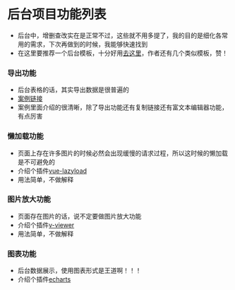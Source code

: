 # 后台项目功能列表


- 后台中，增删查改实在是正常不过，这些就不用多提了，我的目的是细化各常用的需求，下次再做到的时候，我能够快速找到
- 在这里要推荐一个后台模板，十分好用[去这里](https://github.com/PanJiaChen/vue-element-admin)，作者还有几个类似模板，赞！

### 导出功能
- 后台表格的话，其实导出数据是很普遍的
- [案例链接](https://panjiachen.github.io/vue-element-admin-site/feature/component/excel.html#excel-export)
- 案例里面介绍的很清晰，除了导出功能还有复制链接还有富文本编辑器功能，有点厉害

### 懒加载功能
- 页面上存在许多图片的时候必然会出现缓慢的请求过程，所以这时候的懒加载是不可避免的
- 介绍个插件[vue-lazyload](https://www.npmjs.com/package/vue-lazyload)
- 用法简单，不做解释

### 图片放大功能
- 页面存在图片的话，说不定要做图片放大功能
- 介绍个插件[v-viewer](https://www.npmjs.com/package/v-viewer)
- 用法简单，不做解释

### 图表功能
- 后台数据展示，使用图表形式是王道啊！！！
- 介绍个插件[echarts](https://echarts.baidu.com/api.html#echarts)
